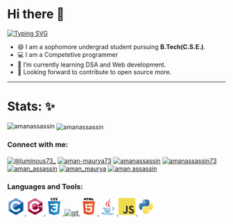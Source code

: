 # Hi there 👋

[![Typing SVG](https://readme-typing-svg.herokuapp.com?color=40EDF7&lines=This+is+Aman+Maurya)](https://git.io/typing-svg)


<!-- <img src="https://github.com/Aryan-Srivastava/Aryan-Srivastava/blob/main/monkey.gif" alt="coding monke" width="380" class="center"/> -->

- 😄 I am a sophomore undergrad student pursuing **B.Tech(C.S.E.)**.
- 💻 I am a Competetive programmer
- 🌱 I’m currently learning DSA and Web development.
- 🎯 Looking forward to contribute to open source more.

***

# Stats: ✨
<p><img align="left" src="https://github-readme-stats.vercel.app/api/top-langs?username=amanassassin&show_icons=true&locale=en&layout=compact&theme=tokyonight" alt="amanassassin" /></p> 

<p>&nbsp;<img align="center" src="https://github-readme-stats.vercel.app/api?username=amanassassin&show_icons=true&locale=en&theme=tokyonight" alt="amanassassin" /></p>




<h3 align="left">Connect with me:</h3>
<p align="left">
<a href="https://twitter.com/luminous73_" target="blank"><img align="center" src="https://raw.githubusercontent.com/rahuldkjain/github-profile-readme-generator/master/src/images/icons/Social/twitter.svg" alt="@luminous73_" height="30" width="40" /></a>
<a href="https://www.linkedin.com/in/aman-maurya73/" target="blank"><img align="center" src="https://raw.githubusercontent.com/rahuldkjain/github-profile-readme-generator/master/src/images/icons/Social/linked-in-alt.svg" alt="aman-maurya73" height="30" width="40" /></a>
<a href="https://www.codechef.com/users/amanassassin" target="blank"><img align="center" src="https://cdn.jsdelivr.net/npm/simple-icons@3.1.0/icons/codechef.svg" alt="amanassassin" height="30" width="40" /></a>
<a href="https://www.hackerrank.com/amanassassin73" target="blank"><img align="center" src="https://raw.githubusercontent.com/rahuldkjain/github-profile-readme-generator/master/src/images/icons/Social/hackerrank.svg" alt="amanassassin73" height="30" width="40" /></a>
<a href="https://codeforces.com/profile/aman_assassin" target="blank"><img align="center" src="https://cdn.jsdelivr.net/npm/simple-icons@3.0.1/icons/codeforces.svg" alt="aman_assassin" height="30" width="40" /></a>
<a href="https://www.leetcode.com/aman_maurya" target="blank"><img align="center" src="https://raw.githubusercontent.com/rahuldkjain/github-profile-readme-generator/master/src/images/icons/Social/leet-code.svg" alt="aman_maurya" height="30" width="40" /></a>
<a href="https://auth.geeksforgeeks.org/user/aman assassin" target="blank"><img align="center" src="https://raw.githubusercontent.com/rahuldkjain/github-profile-readme-generator/master/src/images/icons/Social/geeks-for-geeks.svg" alt="aman assassin" height="30" width="40" /></a>
</p>

<h3 align="left">Languages and Tools:</h3>
<p align="left"> <a href="https://www.cprogramming.com/" target="_blank"> <img src="https://raw.githubusercontent.com/devicons/devicon/master/icons/c/c-original.svg" alt="c" width="40" height="40"/> </a> <a href="https://www.w3schools.com/cpp/" target="_blank"> <img src="https://raw.githubusercontent.com/devicons/devicon/master/icons/cplusplus/cplusplus-original.svg" alt="cplusplus" width="40" height="40"/> </a> <a href="https://www.w3schools.com/css/" target="_blank"> <img src="https://raw.githubusercontent.com/devicons/devicon/master/icons/css3/css3-original-wordmark.svg" alt="css3" width="40" height="40"/> </a> <a href="https://git-scm.com/" target="_blank"> <img src="https://www.vectorlogo.zone/logos/git-scm/git-scm-icon.svg" alt="git" width="40" height="40"/> </a> <a href="https://www.w3.org/html/" target="_blank"> <img src="https://raw.githubusercontent.com/devicons/devicon/master/icons/html5/html5-original-wordmark.svg" alt="html5" width="40" height="40"/> </a> <a href="https://www.java.com" target="_blank"> <img src="https://raw.githubusercontent.com/devicons/devicon/master/icons/java/java-original.svg" alt="java" width="40" height="40"/> </a> <a href="https://developer.mozilla.org/en-US/docs/Web/JavaScript" target="_blank"> <img src="https://raw.githubusercontent.com/devicons/devicon/master/icons/javascript/javascript-original.svg" alt="javascript" width="40" height="40"/> </a> <a href="https://www.python.org" target="_blank"> <img src="https://raw.githubusercontent.com/devicons/devicon/master/icons/python/python-original.svg" alt="python" width="40" height="40"/> </a> </p>

